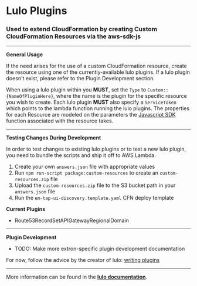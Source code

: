 # Lulo Plugins

### Used to extend CloudFormation by creating Custom CloudFormation Resources via the aws-sdk-js

---

**General Usage**

If the need arises for the use of a custom CloudFormation resource, create the resource using one of the currently-available lulo plugins. If a lulo plugin doesn't exist, please refer to the Plugin Development section.

When using a lulo plugin within you **MUST**, set the `Type` to `Custom::{NameOfPluginHere}`, where the name is the plugin for the specific resource you wish to create. Each lulo plugin **MUST** also specify a `ServiceToken` which points to the lambda function running the lulo plugins. The properties for each Resource are modeled on the parameters the [Javascript SDK](https://docs.aws.amazon.com/AWSJavaScriptSDK/latest/AWS/CognitoIdentityServiceProvider.html) function associated with the resource takes.

---

**Testing Changes During Development**

In order to test changes to existing lulo plugins or to test a new lulo plugin, you need to bundle the scripts and ship it off to AWS Lambda.

1. Create your own `answers.json` file with appropriate values
2. Run `npm run-script package:custom-resources` to create an `custom-resources.zip` file
3. Upload the `custom-resources.zip` file to the S3 bucket path in your `answers.json` file
4. Run the `em-tap-ui-discovery.template.yaml` CFN deploy template

**Current Plugins**

- Route53RecordSetAPIGatewayRegionalDomain

---

**Plugin Development**

- TODO: Make more extron-specific plugin development documentation

For now, follow the advice by the creator of lulo: [writing plugins](https://carlnordenfelt.github.io/lulo/writing-plugins.html)

---

More information can be found in the **[lulo documentation](https://carlnordenfelt.github.io/lulo/)**.
